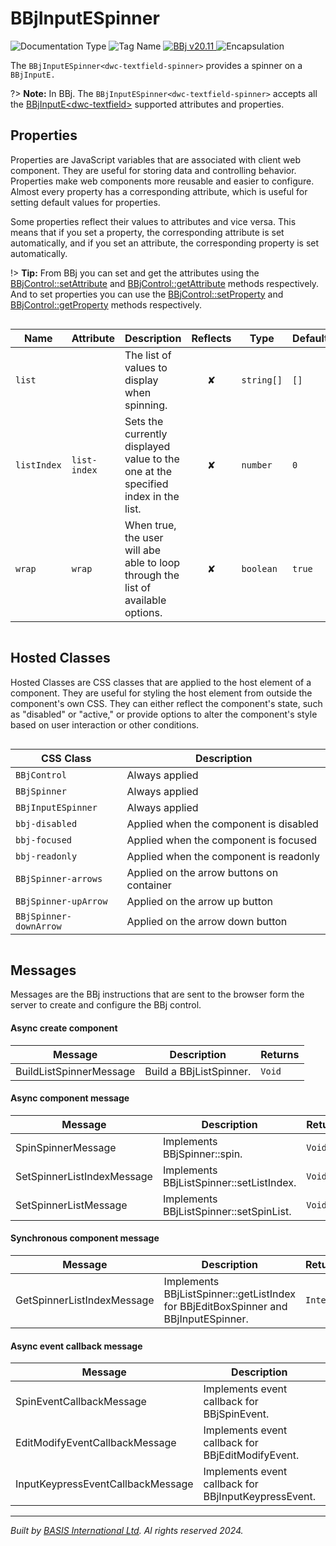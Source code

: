 # BBjInputESpinner
![Documentation Type](https://img.shields.io/badge/Documentation-dwc-%23006aff) ![Tag Name](https://img.shields.io/badge/Component-dwc--textfield--spinner-%23006aff) <a href="https://documentation.basis.cloud/BASISHelp/WebHelp/bbjobjects/Window/bbjinputespinner.htm?Highlight=BBjInputE" title="The BBj Control Name">
      <img src="https://img.shields.io/badge/Control-BBjInputESpinner &#8599;-%23006aff" alt="BBj v20.11" />
    </a> ![Encapsulation](https://img.shields.io/badge/Encapsulation-shadow-%23006aff)

The `BBjInputESpinner<dwc-textfield-spinner>` provides a spinner on a `BBjInputE.`

?> **Note:** In BBj. The `BBjInputESpinner<dwc-textfield-spinner>` accepts all the [BBjInputE\<dwc-textfield\>](dwc/dwc-textfield) supported attributes and properties.


## Properties 


Properties are JavaScript variables that are associated with client web component.
They are useful for storing data and controlling behavior. Properties make web components more reusable and easier to configure.
Almost every property has a corresponding attribute, which is useful for setting default values for properties.

Some properties reflect their values to attributes and vice versa. This means that if you set a property, the corresponding attribute is set automatically, and if you set an attribute, the corresponding property is set automatically.

!> **Tip:** From BBj you can set and get the attributes using the [BBjControl::setAttribute](https://documentation.basis.cloud/BASISHelp/WebHelp/bbjobjects/SysGui/bbjcontrol/BBjControl_setAttribute.htm)
and [BBjControl::getAttribute](https://documentation.basis.cloud/BASISHelp/WebHelp/bbjobjects/SysGui/bbjcontrol/BBjControl_getAttribute.htm) methods respectively.
And to set properties you can use the [BBjControl::setProperty](https://documentation.basis.cloud/BASISHelp/WebHelp/bbjobjects/SysGui/bbjcontrol/BBjControl_setProperty.htm) and [BBjControl::getProperty](https://documentation.basis.cloud/BASISHelp/WebHelp/bbjobjects/SysGui/bbjcontrol/BBjControl_getProperty.htm) methods respectively.
<div style="overflow-x: auto;">

| Name          | Attribute      | Description                                                                       | Reflects | Type         | Default  |
| ------------- | -------------- | --------------------------------------------------------------------------------- | :------: | ------------ | -------- |
| ``list``      |                | The list of values to display when spinning.                                      | &#x2718; | ``string[]`` | ``[]``   |
| ``listIndex`` | ``list-index`` | Sets the currently displayed value to the one at the specified index in the list. | &#x2718; | ``number``   | ``0``    |
| ``wrap``      | ``wrap``       | When true, the user will abe able to loop through the list of available options.  | &#x2718; | ``boolean``  | ``true`` |


</div>

## Hosted Classes


Hosted Classes are CSS classes that are applied to the host element of a component. They are useful for styling the host element from outside the component's own CSS.
They can either reflect the component's state, such as "disabled" or "active," or provide options to alter the component's style based on user interaction or other conditions.
<div style="overflow-x: auto;">

| CSS Class                | Description                               |
| ------------------------ | ----------------------------------------- |
| ``BBjControl``           | Always applied                            |
| ``BBjSpinner``           | Always applied                            |
| ``BBjInputESpinner``     | Always applied                            |
| ``bbj-disabled``         | Applied when the component is disabled    |
| ``bbj-focused``          | Applied when the component is focused     |
| ``bbj-readonly``         | Applied when the component is readonly    |
| ``BBjSpinner-arrows``    | Applied on the arrow buttons on container |
| ``BBjSpinner-upArrow``   | Applied on the arrow up button            |
| ``BBjSpinner-downArrow`` | Applied on the arrow down button          |


</div>

## Messages

Messages are the BBj instructions that are sent to the browser form the server to create and configure the BBj control.<!-- tabs:start -->

#### **Async create component**

| Message                 | Description             | Returns  |
| ----------------------- | ----------------------- | -------- |
| BuildListSpinnerMessage | Build a BBjListSpinner. | ``Void`` |


#### **Async component message**

| Message                    | Description                              | Returns  |
| -------------------------- | ---------------------------------------- | -------- |
| SpinSpinnerMessage         | Implements BBjSpinner::spin.             | ``Void`` |
| SetSpinnerListIndexMessage | Implements BBjListSpinner::setListIndex. | ``Void`` |
| SetSpinnerListMessage      | Implements BBjListSpinner::setSpinList.  | ``Void`` |


#### **Synchronous component message**

| Message                    | Description                                                                         | Returns     |
| -------------------------- | ----------------------------------------------------------------------------------- | ----------- |
| GetSpinnerListIndexMessage | Implements BBjListSpinner::getListIndex for BBjEditBoxSpinner and BBjInputESpinner. | ``Integer`` |


#### **Async event callback message**

| Message                           | Description                                          | Returns  |
| --------------------------------- | ---------------------------------------------------- | -------- |
| SpinEventCallbackMessage          | Implements event callback for BBjSpinEvent.          | ``Void`` |
| EditModifyEventCallbackMessage    | Implements event callback for BBjEditModifyEvent.    | ``Void`` |
| InputKeypressEventCallbackMessage | Implements event callback for BBjInputKeypressEvent. | ``Void`` |


<!-- tabs:end -->



----------------------------------------------
*Built by [BASIS International Ltd](https://www.basis.cloud/). Al rights reserved 2024.*
